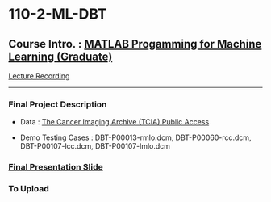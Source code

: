 # 110-2-ML-DBT
## Course Intro. : [MATLAB Progamming for Machine Learning (Graduate)](http://cflu.lab.nycu.edu.tw/CFLu_course_matlabml.html "link")
[Lecture Recording](https://www.youtube.com/playlist?list=PLx_IWc-RN82vEdU0maTcHBkMG5u7qeVtt "link")
___
### Final Project Description
+ Data : [The Cancer Imaging Archive (TCIA) Public Access](https://wiki.cancerimagingarchive.net/pages/viewpage.action?pageId=64685580 "link")

+ Demo Testing Cases : DBT-P00013-rmlo.dcm, DBT-P00060-rcc.dcm, DBT-P00107-lcc.dcm, DBT-P00107-lmlo.dcm  

### [Final Presentation Slide](https://docs.google.com/presentation/d/11geo3Zq3TRSSoMgo6QQnPmI8_3D3ynWj/edit?usp=sharing&ouid=115227097513599981066&rtpof=true&sd=true "link")

### To Upload
